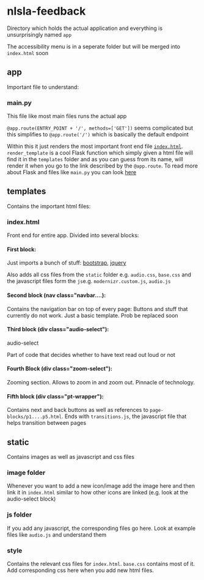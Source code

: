 # nlsla-feedback

Directory which holds the actual application and everything is unsurprisingly named `app`

The accessibility menu is in a seperate folder but will be merged into `index.html` soon


## app

Important file to understand:

### main.py

This file like most main files runs the actual app 

`@app.route(ENTRY_POINT + '/', methods=['GET'])` seems complicated but this simplifies to 
`@app.route('/')` which is basically the default endpoint

Within this it just renders the most important front end file [`index.html`](#abcd). 
`render_template` is a cool Flask function which simply given a html file will find it in the `templates` folder and as you can guess from its name, will render it when you go to the link described by the `@app.route`. To read more about Flask and files like `main.py` you can look [here](http://flask.pocoo.org/docs/1.0/quickstart/)

## templates 

Contains the important html files:

<a name="abcd"></a>
### index.html 

Front end for entire app. Divided into several blocks:

#### First block: 

Just imports a bunch of stuff: 
[bootstrap](https://getbootstrap.com/), [jquery](https://jquery.com/)  

Also adds all css files from the `static` folder e.g. `audio.css`, `base.css` and the javascript files form the `js`e.g. `modernizr.custom.js`, `audio.js`

#### Second block (nav class="navbar....):

Contains the navigation bar on top of every page: Buttons and stuff that currently do not work. Just a basic template. Prob be replaced soon

#### Third block (div class="audio-select"):

audio-select

Part of code that decides whether to have text read out loud or not

#### Fourth Block (div class="zoom-select"):

Zooming section. Allows to zoom in and zoom out. Pinnacle of technology.

#### Fifth block (div class="pt-wrapper"): 

Contains next and back buttons as well as references to `page-blocks/p1....p5.html`. Ends with `transitions.js`, the javascript file that helps transition between pages

## static

Contains images as well as javascript and css files

### image folder

Whenever you want to add a new icon/image add the image here and then link it in `index.html` similar to how other icons are linked (e.g. look at the audio-select block)

### js folder

If you add any javascript, the corresponding files go here. Look at example files like `audio.js` and understand them

### style

Contains the relevant css files for `index.html`. `base.css` contains most of it. Add corresponding css here when you add new html files.


